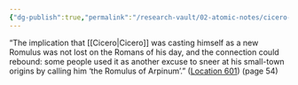```yaml
---
{"dg-publish":true,"permalink":"/research-vault/02-atomic-notes/cicero-alludes-to-jupiter-as-the-god-who-holds-firm-the-city-and-empire/"}
---
```


“The implication that [[Cicero\|Cicero]] was casting himself as a new Romulus was not lost on the Romans of his day, and the connection could rebound: some people used it as another excuse to sneer at his small-town origins by calling him ‘the Romulus of Arpinum’.” ([Location 601](https://readwise.io/to_kindle?action=open&asin=B0108U7IHO&location=601)) (page 54)